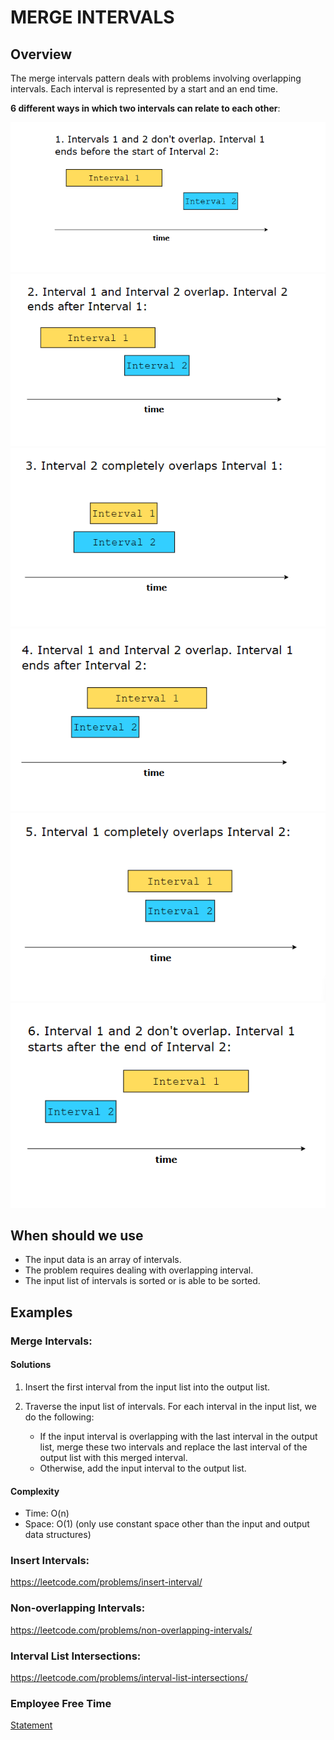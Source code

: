 # MERGE INTERVALS

## Overview
The merge intervals pattern deals with problems involving overlapping intervals. Each interval is represented by a start and an end time.

**6 different ways in which two intervals can relate to each other**: 

![Case 1](../images/MergeIntervals/interval_case_1.png)
![Case 2](../images/MergeIntervals/interval_case_2.png)
![Case 3](../images/MergeIntervals/interval_case_3.png)
![Case 4](../images/MergeIntervals/interval_case_4.png)
![Case 5](../images/MergeIntervals/interval_case_5.png)
![Case 6](../images/MergeIntervals/interval_case_6.png)

## When should we use
- The input data is an array of intervals.
- The problem requires dealing with overlapping interval.
- The input list of intervals is sorted or is able to be sorted.

## Examples

### Merge Intervals:
#### Solutions

1. Insert the first interval from the input list into the output list.

2. Traverse the input list of intervals. For each interval in the input list, we do the following:
    - If the input interval is overlapping with the last interval in the output list, merge these two intervals and replace the last interval of the output list with this merged interval.
    - Otherwise, add the input interval to the output list.


#### Complexity
- Time: O(n)
- Space: O(1) (only use constant space other than the input and output data structures)

### Insert Intervals: 
https://leetcode.com/problems/insert-interval/
### Non-overlapping Intervals:
https://leetcode.com/problems/non-overlapping-intervals/
### Interval List Intersections:
https://leetcode.com/problems/interval-list-intersections/
### Employee Free Time
[Statement](../src/employee-free-time/statement.md)